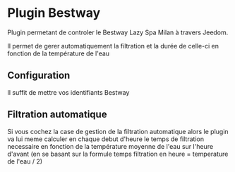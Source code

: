 # Plugin Bestway

Plugin permetant de controler le Bestway Lazy Spa Milan à travers Jeedom.

Il permet de gerer automatiquement la filtration et la durée de celle-ci en fonction de la température de l'eau


## Configuration 

Il suffit de mettre vos identifiants Bestway

## Filtration automatique

Si vous cochez la case de gestion de la filtration automatique alors le plugin va lui meme calculer en chaque debut d'heure le temps de filtration necessaire en fonction de la température moyenne de l'eau sur l'heure d'avant (en se basant sur la formule temps filtration en heure = temperature de l'eau / 2)